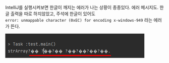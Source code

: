 IntelliJ를 실행시켜보면 한글이 깨지는 에러가 나는 상황이 종종있다. 
에러 메시지도. 한글 출력을 따로 하지않았고, 주석에 한글이 있어도  
`error: unmappable character (0xEC) for encoding x-windows-949`
라는 에러가 뜬다. 

<img src="./images/encodingError.png">
